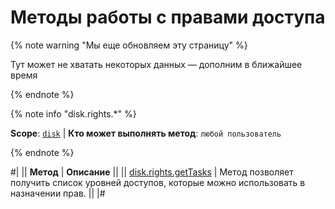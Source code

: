 # Методы работы с правами доступа

{% note warning "Мы еще обновляем эту страницу" %}

Тут может не хватать некоторых данных — дополним в ближайшее время

{% endnote %}

{% note info "disk.rights.*" %}

**Scope**: [`disk`](../../scopes/permissions.md) | **Кто может выполнять метод**: `любой пользователь`

{% endnote %}

#|
|| **Метод** | **Описание** ||
|| [disk.rights.getTasks](./disk-rights-get-tasks.md) | Метод позволяет получить список уровней доступов, которые можно использовать в назначении прав. ||
|#